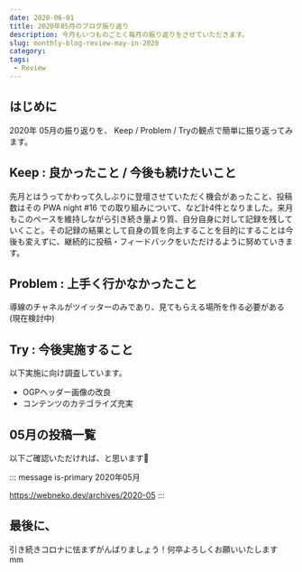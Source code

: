 ```yaml
---
date: 2020-06-01
title: 2020年05月のブログ振り返り
description: 今月もいつものごとく毎月の振り返りをさせていただきます。
slug: monthly-blog-review-may-in-2020
category: 
tags: 
 - Review
---
```


## はじめに

2020年 05月の振り返りを、 Keep / Problem / Tryの観点で簡単に振り返ってみます。

## Keep : 良かったこと / 今後も続けたいこと

先月とはうってかわって久しぶりに登壇させていただく機会があったこと、投稿数はその PWA night #16 での取り組みについて、など計4件となりました。来月もこのペースを維持しながら引き続き量より質、自分自身に対して記録を残していくこと。その記録の結果として自身の質を向上することを目的にすることは今後も変えずに、継続的に投稿・フィードバックをいただけるように努めていきます。

## Problem : 上手く行かなかったこと

導線のチャネルがツイッターのみであり、見てもらえる場所を作る必要がある (現在検討中)

## Try : 今後実施すること

以下実施に向け調査しています。

- OGPヘッダー画像の改良
- コンテンツのカテゴライズ充実

## 05月の投稿一覧

以下ご確認いただければ、と思います🙏

::: message is-primary
2020年05月

https://webneko.dev/archives/2020-05
:::

## 最後に、

引き続きコロナに怯まずがんばりましょう！何卒よろしくお願いいたします　mm

